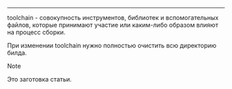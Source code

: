 ___
toolchain - совокупность инструментов, библиотек и вспомогательных файлов, которые принимают участие или каким-либо образом влияют на процесс сборки.

При изменении toolchain нужно полностью очистить всю директорию билда.

>[!note]
>Это заготовка статьи.

